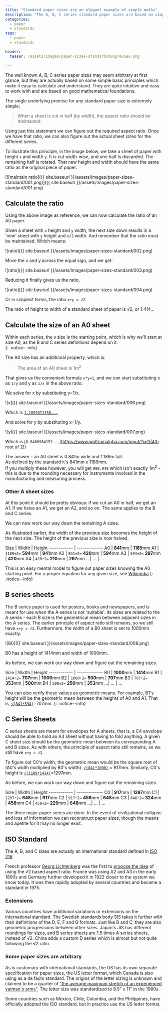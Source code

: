 ```yaml
---
title: "Standard paper sizes are an elegant example of simple maths"
description: "The A, B, C series standard paper sizes are based on simple guidelines and can be easily calculated"
categories: 
  - paper
  - standards
tags: 
  - paper
  - standards

header: 
  teaser: /assets/images/paper-sizes-standard/001preview.png

---
```


The well known A, B, C series paper sizes may seem arbitrary at first glance, but they are actually based on some simple basic principles which make it easy to calculate and understand.  They are quite intuitive and easy to work with and are based on good mathematical foundations.  


The single underlying premise for any standard paper size is extremely simple: 

> When a sheet is cut in half (by width), the aspect ratio should be maintained

Using just this statement we can figure out the required aspect ratio.  Once we have that ratio, we can also figure out the actual sheet sizes for the different series. 

To illustrate this principle, in the image below, we take a sheet of paper with height `x` and width `y`.  It is cut width-wise, and one half is discarded.  The remaining half is rotated.  That new height and width should have the same ratio as the original piece of paper.  

[![maintain ratio]({{ site.baseurl }}/assets/images/paper-sizes-standard/001.png)]({{ site.baseurl }}/assets/images/paper-sizes-standard/001.png)


## Calculate the ratio

Using the above image as reference, we can now calculate the ratio of an A0 paper.  

Given a sheet with `x` height and `y` width, the next size down results in a 'new' sheet with `y` height and `x/2` width.  And remember that the ratio must be maintained.  Which means:

![ratio]({{ site.baseurl }}/assets/images/paper-sizes-standard/002.png)

Move the x and y across the equal sign, and we get:

![ratio]({{ site.baseurl }}/assets/images/paper-sizes-standard/003.png)

Reducing it finally gives us the ratio,

![ratio]({{ site.baseurl }}/assets/images/paper-sizes-standard/004.png)

Or in simplest terms, the ratio `x÷y = √2`.  

The ratio of height to width of a standard sheet of paper is √2, or 1.414...

## Calculate the size of an A0 sheet

Within each series, the `0` size is the starting point, which is why we'll start at size A0, as the B and C series definitions depend on it.  
{: .notice--info}

The A0 size has an additional property, which is: 

> The area of an A0 sheet is 1m<sup>2</sup>

That gives us the convenient formula `x*y=1`, and we can start substituting x as `1/y` and y as `1/x` in the above ratio.  

We solve for x by substituting y=1/x. 

![x]({{ site.baseurl }}/assets/images/paper-sizes-standard/006.png)

Which is [`1.1892071150...`](https://www.wolframalpha.com/input/?i=4th+root+of+2)

And solve for y by substituting x=1/y.

![y]({{ site.baseurl }}/assets/images/paper-sizes-standard/007.png)

Which is [`0.8408964152...`](https://www.wolframalpha.com/input/?i=1/(4th root of 2))

The answer - an A0 sheet is 0.841m wide and 1.189m tall.  
As defined by the standard it's 841mm x 1189mm.  
If you multiply these however, you will get `999,949` which isn't exactly 1m<sup>2</sup> - this is due to the rounding necessary for instruments involved in the manufacturing and measuring process. 

### Other A sheet sizes

At this point it should be pretty obvious: if we cut an A0 in half, we get an A1.  If we halve an A1, we get an A2, and so on. The same applies to the B and C series.  

We can now work our way down the remaining A sizes.  

As illustrated earlier, the width of the previous size becomes the height of the next size.  The height of the previous size is now halved. 

Size | Width | Height
------------ | -------------
A0 | **841**mm | **1189**mm
A1 | `1189÷2=` **594**mm | **841**mm
A2 | `841÷2=` **420**mm | **594**mm
A3 | `594÷2=` **297**mm | **420**mm
A4 | `420÷2=` **210**mm | **297**mm
...| ... | ...


This is an easy mental model to figure out paper sizes knowing the A0 starting point.  For a proper equation for any given size, see [Wikipedia](https://en.wikipedia.org/wiki/ISO_216#A_series)
{: .notice--info}


## B series sheets

The B series paper is used for posters, books and newspapers, and is meant for use when the A series is not 'suitable'.  Its sizes are related to the A series - each B size is the geometrical mean between adjacent sizes in the A series.  The earlier principle of aspect ratio still remains, so we still have `x÷y = √2`.  Furthermore, the width of a B0 sheet is set to 1000mm exactly.  


![B0]({{ site.baseurl }}/assets/images/paper-sizes-standard/008.png)

B0 has a height of 1414mm and width of 1000mm.  

As before, we can work our way down and figure out the remaining sizes. 

Size | Width | Height
------------ | -------------
B0 | **1000**mm | **1414**mm
B1 | `1414÷2=` **707**mm | **1000**mm
B2 | `1000÷2=` **500**mm | **707**mm
B3 | `707÷2=` **353**mm | **500**mm
B4 | `500÷2=` **250**mm | **353**mm
...| ... | ...

You can also verify these values as geometric means.  For example, B1's height will be the geometric mean between the heights of A0 and A1.  That is, [`√(841*594)`](https://www.wolframalpha.com/input/?i=√(841*594))=707mm.
{: .notice--info}

## C Series Sheets

C series sheets are meant for envelopes for A sheets, that is, a C4 envelope should be able to hold an A4 sheet without having to fold anything.  A given C sheet size should be the geometric mean between its corresponding A and B sizes.  As with others, the principle of aspect ratio still remains, so we still have `x÷y = √2`.

To figure out C0's width, the geometric mean would be the square root of (A0's width multiplied by B0's width).  [`√(841*1000)`](https://www.wolframalpha.com/input/?i=√(841*1000)) = 917mm.  Similarly, C0's height is [`√(1189*1414)`](https://www.wolframalpha.com/input/?i=√(1189*1414))=1297mm.

As before, we can work our way down and figure out the remaining sizes. 

Size | Width | Height
------------ | -------------
C0 | **917**mm | **1297**mm
C1 | `1297÷2=` **648**mm | **917**mm
C2 | `917÷2=` **458**mm | **648**mm
C3 | `648÷2=` **324**mm | **458**mm
C4 | `458÷2=` **229**mm | **648**mm
...| ... | ...


The three major paper series are done.  In the event of civilizational collapse and loss of information we can reconstruct paper sizes, though the means and apetite for it may no longer exist.  

## ISO Standard

The A, B, and C sizes are actually an international standard defined in [ISO 216](https://en.wikipedia.org/wiki/ISO_216).  

French professor [Georg Lichtenberg](https://en.wikipedia.org/wiki/Georg_Christoph_Lichtenberg) was the first to [propose the idea](https://www.cl.cam.ac.uk/~mgk25/lichtenberg-letter.html) of using the √2 based aspect ratio.  France was using A2 and A3 in the early 1800s and Germany further developed it in 1922 closer to the system we know today.  It was then rapidly adopted by several countries and became a standard in 1975.  

### Extensions

Various countries have additional variations or extensions on the international standard. The Swedish standards body SIS takes it further with their definitions of the D, E, F and G formats.  Just like B and C, they are also geometric progressions between other sizes.  Japan's JIS has different roundings for sizes, and B series sheets are 1.5 times A series sheets, instead of √2.  China adds a custom D series which is almost but not quite following the √2 ratio.  


### Some paper sizes are arbitrary

As is customary with international standards, the US has its own separate specification for paper sizes, the US letter format, which Canada is also using as a de facto standard.  The origins of the letter sizing is unknown and claimed to be a quarter of ["the average maximum stretch of an experienced vatman's arms"](https://web.archive.org/web/20120220192919/http://www.afandpa.org/paper.aspx?id=511).  The letter size was standardized to 8.5" x 11" in the 1980s. 

Some countries such as Mexico, Chile, Columbia, and the Philippines, have officially adopted the ISO standard, but in practice use the US letter format.  



